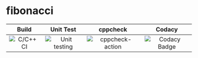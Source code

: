 # fibonacci
|Build|Unit Test|cppcheck|Codacy|
|:--:|:--:|:--:|:--:|
|![C/C++ CI](https://github.com/stepin104300/fibonacci/workflows/C/C++%20CI/badge.svg)|![Unit testing](https://github.com/stepin104300/fibonacci/workflows/Unit%20testing/badge.svg)|![cppcheck-action](https://github.com/stepin104300/fibonacci/workflows/cppcheck-action/badge.svg)|![Codacy Badge](https://api.codacy.com/project/badge/Grade/c61da3e41d6941cf9a7cf37121bda573)|
